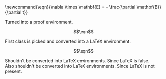 \newcommand{\eqn}{\nabla \times \mathbf{E} = - \frac{\partial \mathbf{B}}{\partial t}}

<div latex="true" abc="test" class="proof">
Turned into a proof environment.

$$\eqn$$
</div>

<div latex="true" abc="test" class="case test">
First class is picked and converted into a LaTeX environment.

$$\eqn$$
</div>

<div class="totally nonsense" latex="false">
Shouldn't be converted into LaTeX environments. Since LaTeX is false.
</div>

<div class="totally nonsense">
Also shouldn't be converted into LaTeX environments. Since LaTeX is not present.
</div>

